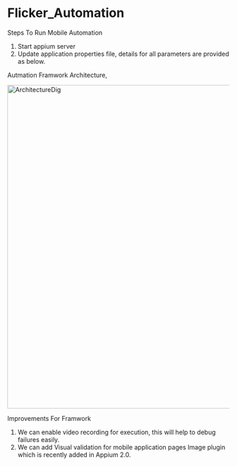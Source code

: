 # Flicker_Automation


Steps To Run Mobile Automation
1. Start appium server
2. Update application properties file, details for all parameters are provided as below.

Autmation Framwork Architecture,

<img width="732" alt="ArchitectureDig" src="https://user-images.githubusercontent.com/11026791/223644777-415d663a-e588-4a1e-95b0-e63e2e1a33d1.png">




Improvements For Framwork 
1. We can enable video recording for execution, this will help to debug failures easily.
2. We can add Visual validation for mobile application pages Image plugin which is recently added in Appium 2.0.
